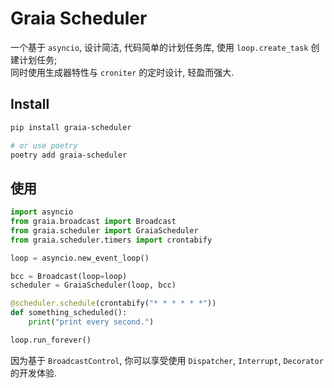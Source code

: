 # Graia Scheduler

一个基于 `asyncio`, 设计简洁, 代码简单的计划任务库, 使用 `loop.create_task` 创建计划任务;  
同时使用生成器特性与 `croniter` 的定时设计, 轻盈而强大.

## Install

```bash
pip install graia-scheduler

# or use poetry
poetry add graia-scheduler
```

## 使用

```python
import asyncio
from graia.broadcast import Broadcast
from graia.scheduler import GraiaScheduler
from graia.scheduler.timers import crontabify

loop = asyncio.new_event_loop()

bcc = Broadcast(loop=loop)
scheduler = GraiaScheduler(loop, bcc)

@scheduler.schedule(crontabify("* * * * * *"))
def something_scheduled():
    print("print every second.")

loop.run_forever()
```

因为基于 `BroadcastControl`, 你可以享受使用 `Dispatcher`, `Interrupt`, `Decorator` 的开发体验.
